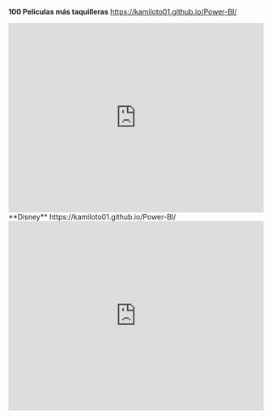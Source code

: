 **100 Peliculas más taquilleras**
https://kamiloto01.github.io/Power-BI/
<iframe width="100%" height="373.5" src="https://app.powerbi.com/view?r=eyJrIjoiZmJjOWM1MTItZTE1Yi00OGMzLTljZjMtNjM1ZWE0MTdmNDJkIiwidCI6ImFjYTUxNjMxLTAwZmUtNDkwZC05MWFiLTE2M2VmODcyNjBlZSIsImMiOjR9" frameborder="0" allowFullScreen="true"></iframe>
**Disney**
https://kamiloto01.github.io/Power-BI/
<iframe width="100%" height="373.5" src="https://app.powerbi.com/view?r=eyJrIjoiZmJjOWM1MTItZTE1Yi00OGMzLTljZjMtNjM1ZWE0MTdmNDJkIiwidCI6ImFjYTUxNjMxLTAwZmUtNDkwZC05MWFiLTE2M2VmODcyNjBlZSIsImMiOjR9" frameborder="0" allowFullScreen="true"></iframe>


